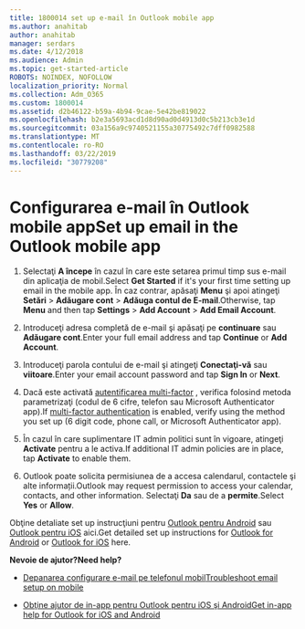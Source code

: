 ```yaml
---
title: 1800014 set up e-mail în Outlook mobile app
ms.author: anahitab
author: anahitab
manager: serdars
ms.date: 4/12/2018
ms.audience: Admin
ms.topic: get-started-article
ROBOTS: NOINDEX, NOFOLLOW
localization_priority: Normal
ms.collection: Adm_O365
ms.custom: 1800014
ms.assetid: d2b46122-b59a-4b94-9cae-5e42be819022
ms.openlocfilehash: b2e3a5693acd1d8d90ad0d4913d0c5b213cb3e1d
ms.sourcegitcommit: 03a156a9c9740521155a30775492c7dff0982588
ms.translationtype: MT
ms.contentlocale: ro-RO
ms.lasthandoff: 03/22/2019
ms.locfileid: "30779208"
---
```

# <a name="set-up-email-in-the-outlook-mobile-app"></a><span data-ttu-id="1772d-102">Configurarea e-mail în Outlook mobile app</span><span class="sxs-lookup"><span data-stu-id="1772d-102">Set up email in the Outlook mobile app</span></span>

1. <span data-ttu-id="1772d-103">Selectaţi **A începe** în cazul în care este setarea primul timp sus e-mail din aplicaţia de mobil.</span><span class="sxs-lookup"><span data-stu-id="1772d-103">Select **Get Started** if it's your first time setting up email in the mobile app.</span></span> <span data-ttu-id="1772d-104">În caz contrar, apăsaţi **Menu** şi apoi atingeţi **Setări** \> **Adăugare cont** \> **Adăuga contul de E-mail**.</span><span class="sxs-lookup"><span data-stu-id="1772d-104">Otherwise, tap **Menu** and then tap **Settings** \> **Add Account** \> **Add Email Account**.</span></span> 
    
2. <span data-ttu-id="1772d-105">Introduceţi adresa completă de e-mail şi apăsaţi pe **continuare** sau **Adăugare cont**.</span><span class="sxs-lookup"><span data-stu-id="1772d-105">Enter your full email address and tap **Continue** or **Add Account**.</span></span>
    
3. <span data-ttu-id="1772d-106">Introduceţi parola contului de e-mail şi atingeţi **Conectaţi-vă** sau **viitoare**.</span><span class="sxs-lookup"><span data-stu-id="1772d-106">Enter your email account password and tap **Sign In** or **Next**.</span></span> 
    
4. <span data-ttu-id="1772d-107">Dacă este activată [autentificarea multi-factor](https://support.office.com/article/8f0454b2-f51a-4d9c-bcde-2c48e41621c6.aspx) , verifica folosind metoda parametrizaţi (codul de 6 cifre, telefon sau Microsoft Authenticator app).</span><span class="sxs-lookup"><span data-stu-id="1772d-107">If [multi-factor authentication](https://support.office.com/article/8f0454b2-f51a-4d9c-bcde-2c48e41621c6.aspx) is enabled, verify using the method you set up (6 digit code, phone call, or Microsoft Authenticator app).</span></span> 
    
5. <span data-ttu-id="1772d-108">În cazul în care suplimentare IT admin politici sunt în vigoare, atingeţi **Activate** pentru a le activa.</span><span class="sxs-lookup"><span data-stu-id="1772d-108">If additional IT admin policies are in place, tap **Activate** to enable them.</span></span> 
    
6. <span data-ttu-id="1772d-109">Outlook poate solicita permisiunea de a accesa calendarul, contactele şi alte informații.</span><span class="sxs-lookup"><span data-stu-id="1772d-109">Outlook may request permission to access your calendar, contacts, and other information.</span></span> <span data-ttu-id="1772d-110">Selectaţi **Da** sau de a **permite**.</span><span class="sxs-lookup"><span data-stu-id="1772d-110">Select **Yes** or **Allow**.</span></span> 
    
<span data-ttu-id="1772d-111">Obţine detaliate set up instrucţiuni pentru [Outlook pentru Android](https://support.office.com/article/886db551-8dfa-4fd5-b835-f8e532091872.aspx) sau [Outlook pentru iOS](https://support.office.com/article/b2de2161-cc1d-49ef-9ef9-81acd1c8e234.aspx) aici.</span><span class="sxs-lookup"><span data-stu-id="1772d-111">Get detailed set up instructions for [Outlook for Android](https://support.office.com/article/886db551-8dfa-4fd5-b835-f8e532091872.aspx) or [Outlook for iOS](https://support.office.com/article/b2de2161-cc1d-49ef-9ef9-81acd1c8e234.aspx) here.</span></span> 
  
 <span data-ttu-id="1772d-112">**Nevoie de ajutor?**</span><span class="sxs-lookup"><span data-stu-id="1772d-112">**Need help?**</span></span>
  
- [<span data-ttu-id="1772d-113">Depanarea configurare e-mail pe telefonul mobil</span><span class="sxs-lookup"><span data-stu-id="1772d-113">Troubleshoot email setup on mobile</span></span>](https://support.office.com/article/a264ef01-9c88-48fb-9285-7017e4f31f02.aspx)
    
- [<span data-ttu-id="1772d-114">Obţine ajutor de in-app pentru Outlook pentru iOS şi Android</span><span class="sxs-lookup"><span data-stu-id="1772d-114">Get in-app help for Outlook for iOS and Android</span></span>](https://support.office.com/article/218a22d1-9fa5-4889-b689-de1c63493243.aspx#ID0EAABAAA=Contact_Support)
    

